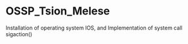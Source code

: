 # OSSP_Tsion_Melese
Installation of operating system IOS, and
Implementation of system call sigaction()
